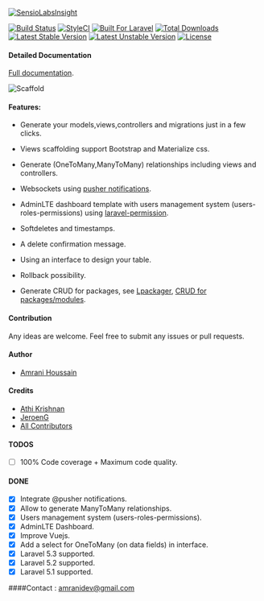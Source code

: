 [![SensioLabsInsight](https://insight.sensiolabs.com/projects/4c35ba52-551e-4d62-adb8-ff5199c54801/big.png)](https://insight.sensiolabs.com/projects/4c35ba52-551e-4d62-adb8-ff5199c54801)

[![Build Status](https://travis-ci.org/amranidev/scaffold-interface.svg?branch=master)](https://travis-ci.org/amranidev/scaffold-interface)
[![StyleCI](https://styleci.io/repos/45497055/shield?style=flat)](https://styleci.io/repos/45497055)
[![Built For Laravel](https://img.shields.io/badge/built%20for-laravel-blue.svg)](http://laravel.com)
[![Total Downloads](https://poser.pugx.org/amranidev/scaffold-interface/downloads)](https://packagist.org/packages/amranidev/scaffold-interface)
[![Latest Stable Version](https://poser.pugx.org/amranidev/scaffold-interface/v/stable)](https://packagist.org/packages/amranidev/scaffold-interface)
[![Latest Unstable Version](https://poser.pugx.org/amranidev/scaffold-interface/v/unstable)](https://packagist.org/packages/amranidev/scaffold-interface)
[![License](https://poser.pugx.org/amranidev/scaffold-interface/license)](https://packagist.org/packages/amranidev/scaffold-interface)

#### Detailed Documentation

[Full documentation](http://amranidev.github.io/blog/site/scaffold-interface/).

![Scaffold](http://i.imgur.com/65uhrP7.gif)

#### Features:

+ Generate your models,views,controllers and migrations just in a few clicks.

+ Views scaffolding support Bootstrap and Materialize css.

+ Generate (OneToMany,ManyToMany) relationships including views and controllers.

+ Websockets using [pusher notifications](https://www.github.com/pusher).

+ AdminLTE dashboard template with users management system (users-roles-permissions) using [laravel-permission](https://github.com/spatie/laravel-permission).

+ Softdeletes and timestamps.

+ A delete confirmation message.

+ Using an interface to design your table.

+ Rollback possibility.

+ Generate CRUD for packages, see [Lpackager](https://github.com/amranidev/lpackager), [CRUD for packages/modules](http://amranidev.github.io/blog/site/crud-generator-for-packages/).

#### Contribution

 Any ideas are welcome. Feel free to submit any issues or pull requests.

#### Author

+ [Amrani Houssain](https://github.com/amranidev)

#### Credits

+ [Athi Krishnan](https://github.com/athikrishnan)
+ [JeroenG](https://github.com/Jeroen-G)
+ [All Contributors](../../contributors)

#### TODOS

 - [ ] 100% Code coverage + Maximum code quality.

#### DONE
 - [x] Integrate @pusher notifications. 
 - [x] Allow to generate ManyToMany relationships.
 - [x] Users management system (users-roles-permissions).
 - [x] AdminLTE Dashboard.  
 - [x] Improve Vuejs.
 - [x] Add a select for OneToMany (on data fields) in interface.  
 - [x] Laravel 5.3 supported.
 - [x] Laravel 5.2 supported.
 - [x] Laravel 5.1 supported.

####Contact : amranidev@gmail.com
